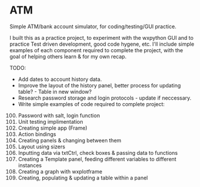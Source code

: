 # ATM
Simple ATM/bank account simulator, for coding/testing/GUI practice.

I built this as a practice project, to experiment with the wxpython GUI and to practice Test driven development, good code hygene, etc. I'll include simple examples of each component required to complete the project, with the goal of helping others learn & for my own recap.

TODO:

<ul>
  <li> Add dates to account history data.
  <li> Improve the layout of the history panel, better process for updating table? -  Table in new window?
  <li> Research password storage and login protocols - update if neccessary.
  <li> Write simple examples of code required to complete project: </ul>
  <ol start="100">
    <li> Password with salt, login function
    <li> Unit testing implimentation
    <li> Creating simple app (Frame)
    <li> Action bindings
    <li> Creating panels & changing between them
    <li> Layout using sizers
    <li> Inputting data via txtCtrl, check boxes & passing data to functions
    <li> Creating a Template panel, feeding different variables to different instances
    <li> Creating a graph with wxplotframe
    <li> Creating, populating & updating a table within a panel
</ol>

